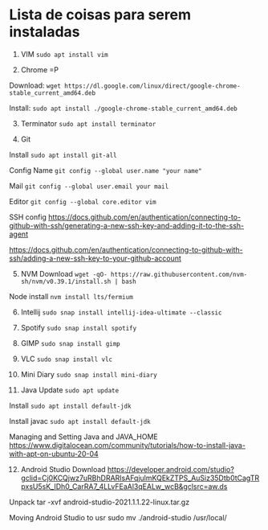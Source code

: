 # Lista de coisas para serem instaladas

1. VIM
```sudo apt install vim```

2. Chrome =P

Download:
```wget https://dl.google.com/linux/direct/google-chrome-stable_current_amd64.deb```

Install:
```sudo apt install ./google-chrome-stable_current_amd64.deb```

3. Terminator
```sudo apt install terminator```

4. Git

Install
```sudo apt install git-all```

Config
Name
```git config --global user.name "your name"```

Mail
```git config --global user.email your mail```

Editor
```git config --global core.editor vim```

SSH config
https://docs.github.com/en/authentication/connecting-to-github-with-ssh/generating-a-new-ssh-key-and-adding-it-to-the-ssh-agent

https://docs.github.com/en/authentication/connecting-to-github-with-ssh/adding-a-new-ssh-key-to-your-github-account

5. NVM
Download
```wget -qO- https://raw.githubusercontent.com/nvm-sh/nvm/v0.39.1/install.sh | bash```

Node install
```nvm install lts/fermium```

6. Intellij
```sudo snap install intellij-idea-ultimate --classic```

7. Spotify
```sudo snap install spotify```

8. GIMP
```sudo snap install gimp```

9. VLC
```sudo snap install vlc```

10. Mini Diary
```sudo snap install mini-diary```

11. Java
Update
```sudo apt update```

Install
```sudo apt install default-jdk```

Install javac
```sudo apt install default-jdk```

Managing and Setting Java and JAVA_HOME
https://www.digitalocean.com/community/tutorials/how-to-install-java-with-apt-on-ubuntu-20-04

12. Android Studio
Download 
https://developer.android.com/studio?gclid=Cj0KCQjwz7uRBhDRARIsAFqjulmKQEkZTPS_AuSiz35Dtb0tCagTRpxsU5sK_IDh0_CarRA7_4LLvFEaAl3qEALw_wcB&gclsrc=aw.ds

Unpack
tar -xvf android-studio-2021.1.1.22-linux.tar.gz

Moving Android Studio to usr
sudo mv ./android-studio /usr/local/


